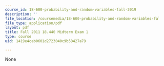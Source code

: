 ```yaml
---
course_id: 18-600-probability-and-random-variables-fall-2019
description: ''
file_location: /coursemedia/18-600-probability-and-random-variables-fall-2019/1419e4cab0601d2723040c9b58427a79_MIT18_600F19_mid1_F2011.pdf
file_type: application/pdf
layout: pdf
title: Fall 2011 18.440 Midterm Exam 1
type: course
uid: 1419e4cab0601d2723040c9b58427a79

---
```

None
